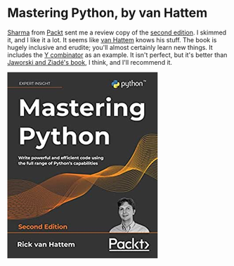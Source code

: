 # Mastering Python, by van Hattem

[Sharma][] from [Packt][] sent me a review copy of the
[second edition][]. I skimmed it, and I like it a lot. It seems like
[van Hattem][] knows his stuff. The book is hugely inclusive and
erudite; you'll almost certainly learn new things. It includes the
[Y combinator][] as an example. It isn't perfect, but it's better than
[Jaworski and Ziadé's book][], I think, and I'll recommend it.

[Sharma]: https://www.linkedin.com/in/priyadarshini-sharma-95a35215b/ "Priyadarshini Sharma"
[Packt]: https://www.packtpub.com/
[second edition]: https://www.packtpub.com/product/mastering-python-second-edition/9781800207721 "Mastering Python - Second Edition"
[van Hattem]: https://w.wol.ph/about/ "Rick van Hattem (Wolph)"
[Y combinator]: https://en.wikipedia.org/wiki/Fixed-point_combinator#Fixed-point_combinators_in_lambda_calculus "Fixed-point combinators in lambda calculus"
[Jaworski and Ziadé's book]: /20190707-expert_python_programming_by_jaworski_and_ziade/ "Expert Python Programming by Jaworski and Ziadé"


![cover](cover.jpg)

